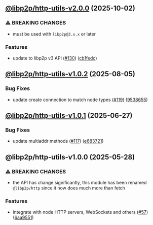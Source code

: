## [@libp2p/http-utils-v2.0.0](https://github.com/libp2p/js-libp2p-http/compare/@libp2p/http-utils-1.0.2...@libp2p/http-utils-2.0.0) (2025-10-02)

### ⚠ BREAKING CHANGES

* must be used with `libp2p@3.x.x` or later

### Features

* update to libp2p v3 API ([#130](https://github.com/libp2p/js-libp2p-http/issues/130)) ([cb1fedc](https://github.com/libp2p/js-libp2p-http/commit/cb1fedc8364e7c33020a7cb35113a6238cb01197))

## [@libp2p/http-utils-v1.0.2](https://github.com/libp2p/js-libp2p-http/compare/@libp2p/http-utils-1.0.1...@libp2p/http-utils-1.0.2) (2025-08-05)

### Bug Fixes

* update create connection to match node types ([#119](https://github.com/libp2p/js-libp2p-http/issues/119)) ([9538655](https://github.com/libp2p/js-libp2p-http/commit/953865524f660da1cf351c1a0d05c5308fdf7d84))

## [@libp2p/http-utils-v1.0.1](https://github.com/libp2p/js-libp2p-http/compare/@libp2p/http-utils-1.0.0...@libp2p/http-utils-1.0.1) (2025-06-27)

### Bug Fixes

* update multiaddr methods ([#117](https://github.com/libp2p/js-libp2p-http/issues/117)) ([e683721](https://github.com/libp2p/js-libp2p-http/commit/e683721c2025fe04bd1145fd60082b5575c4c9ac))

## @libp2p/http-utils-v1.0.0 (2025-05-28)

### ⚠ BREAKING CHANGES

* the API has change significantly, this module has been renamed `@libp2p/http` since it now does much more than fetch

### Features

* integrate with node HTTP servers, WebSockets and others ([#57](https://github.com/libp2p/js-libp2p-http/issues/57)) ([6aa9551](https://github.com/libp2p/js-libp2p-http/commit/6aa95511b9bfcd920344a31bdd88571756c09b7e))
